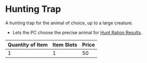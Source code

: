 # Hunting Trap

A hunting trap for the animal of choice, up to a large creature.

- Lets the PC choose the precise animal for [Hunt Ration Results](../../../../Game%20Procedures/Watches.md#Hunt%20Ration%20Results).

| Quantity of Item | Item Slots | Price |
| ---------------- | ---------- | ----- |
| 1                | 1          | 50    |
